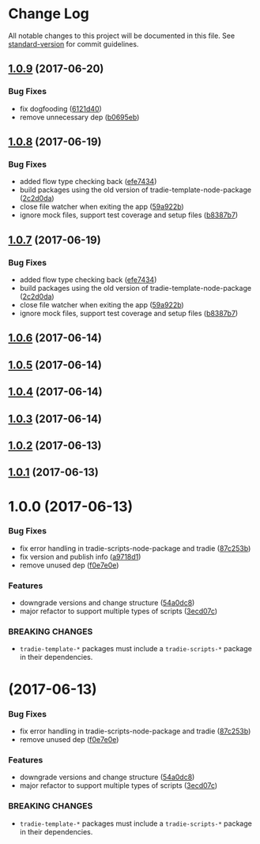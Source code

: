 # Change Log

All notable changes to this project will be documented in this file.
See [standard-version](https://github.com/conventional-changelog/standard-version) for commit guidelines.

<a name="1.0.9"></a>
## [1.0.9](https://github.com/jameslnewell/tradie-v4/compare/tradie-template-node-package-example@1.0.8...tradie-template-node-package-example@1.0.9) (2017-06-20)


### Bug Fixes

* fix dogfooding ([6121d40](https://github.com/jameslnewell/tradie-v4/commit/6121d40))
* remove unnecessary dep ([b0695eb](https://github.com/jameslnewell/tradie-v4/commit/b0695eb))




<a name="1.0.8"></a>
## [1.0.8](https://github.com/jameslnewell/tradie-v4/compare/tradie-template-node-package-example@1.0.6...tradie-template-node-package-example@1.0.8) (2017-06-19)


### Bug Fixes

* added flow type checking back ([efe7434](https://github.com/jameslnewell/tradie-v4/commit/efe7434))
* build packages using the old version of tradie-template-node-package ([2c2d0da](https://github.com/jameslnewell/tradie-v4/commit/2c2d0da))
* close file watcher when exiting the app ([59a922b](https://github.com/jameslnewell/tradie-v4/commit/59a922b))
* ignore mock files, support test coverage and setup files ([b8387b7](https://github.com/jameslnewell/tradie-v4/commit/b8387b7))




<a name="1.0.7"></a>
## [1.0.7](https://github.com/jameslnewell/tradie-v4/compare/tradie-template-node-package-example@1.0.6...tradie-template-node-package-example@1.0.7) (2017-06-19)


### Bug Fixes

* added flow type checking back ([efe7434](https://github.com/jameslnewell/tradie-v4/commit/efe7434))
* build packages using the old version of tradie-template-node-package ([2c2d0da](https://github.com/jameslnewell/tradie-v4/commit/2c2d0da))
* close file watcher when exiting the app ([59a922b](https://github.com/jameslnewell/tradie-v4/commit/59a922b))
* ignore mock files, support test coverage and setup files ([b8387b7](https://github.com/jameslnewell/tradie-v4/commit/b8387b7))




<a name="1.0.6"></a>
## [1.0.6](https://github.com/jameslnewell/tradie-v4/compare/tradie-template-node-package-example@1.0.5...tradie-template-node-package-example@1.0.6) (2017-06-14)




<a name="1.0.5"></a>
## [1.0.5](https://github.com/jameslnewell/tradie-v4/compare/tradie-template-node-package-example@1.0.4...tradie-template-node-package-example@1.0.5) (2017-06-14)




<a name="1.0.4"></a>
## [1.0.4](https://github.com/jameslnewell/tradie-v4/compare/tradie-template-node-package-example@1.0.3...tradie-template-node-package-example@1.0.4) (2017-06-14)




<a name="1.0.3"></a>
## [1.0.3](https://github.com/jameslnewell/tradie-v4/compare/tradie-template-node-package-example@1.0.2...tradie-template-node-package-example@1.0.3) (2017-06-14)




<a name="1.0.2"></a>
## [1.0.2](https://github.com/jameslnewell/tradie-v4/compare/tradie-template-node-package-example@1.0.1...tradie-template-node-package-example@1.0.2) (2017-06-13)




<a name="1.0.1"></a>
## [1.0.1](https://github.com/jameslnewell/tradie-v4/compare/tradie-template-node-package-example@1.0.0...tradie-template-node-package-example@1.0.1) (2017-06-13)




<a name="1.0.0"></a>
# 1.0.0 (2017-06-13)


### Bug Fixes

* fix error handling in tradie-scripts-node-package and tradie ([87c253b](https://github.com/jameslnewell/tradie-v4/commit/87c253b))
* fix version and publish info ([a9718d1](https://github.com/jameslnewell/tradie-v4/commit/a9718d1))
* remove unused dep ([f0e7e0e](https://github.com/jameslnewell/tradie-v4/commit/f0e7e0e))


### Features

* downgrade versions and change structure ([54a0dc8](https://github.com/jameslnewell/tradie-v4/commit/54a0dc8))
* major refactor to support multiple types of scripts ([3ecd07c](https://github.com/jameslnewell/tradie-v4/commit/3ecd07c))


### BREAKING CHANGES

* `tradie-template-*` packages must include a `tradie-scripts-*` package in their dependencies.




<a name=""></a>
#  (2017-06-13)


### Bug Fixes

* fix error handling in tradie-scripts-node-package and tradie ([87c253b](https://github.com/jameslnewell/tradie-v4/commit/87c253b))
* remove unused dep ([f0e7e0e](https://github.com/jameslnewell/tradie-v4/commit/f0e7e0e))


### Features

* downgrade versions and change structure ([54a0dc8](https://github.com/jameslnewell/tradie-v4/commit/54a0dc8))
* major refactor to support multiple types of scripts ([3ecd07c](https://github.com/jameslnewell/tradie-v4/commit/3ecd07c))


### BREAKING CHANGES

* `tradie-template-*` packages must include a `tradie-scripts-*` package in their dependencies.
